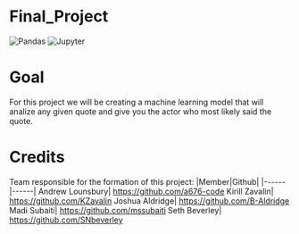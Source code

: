 # Final_Project
![Pandas](https://img.shields.io/badge/Pandas-2C2D72?style=for-the-badge&logo=pandas&logoColor=white)
![Jupyter](https://img.shields.io/badge/Jupyter-F37626.svg?&style=for-the-badge&logo=Jupyter&logoColor=white)


# Goal
For this project we will be creating a machine learning model that will analize any given quote and give you the actor who most likely said the quote.


# Credits
Team responsible for the formation of this project:
|Member|Github|
|------|------|
Andrew Lounsbury| https://github.com/a676-code
Kirill Zavalin| https://github.com/KZavalin
Joshua Aldridge| https://github.com/B-Aldridge
Madi Subaiti| https://github.com/mssubaiti
Seth Beverley| https://github.com/SNbeverley
